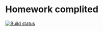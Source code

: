 # Homework complited

[![Build status](https://ci.appveyor.com/api/projects/status/1cdmny7nfbsq2l09?svg=true)](https://ci.appveyor.com/project/yung78/ajs-hw9)
